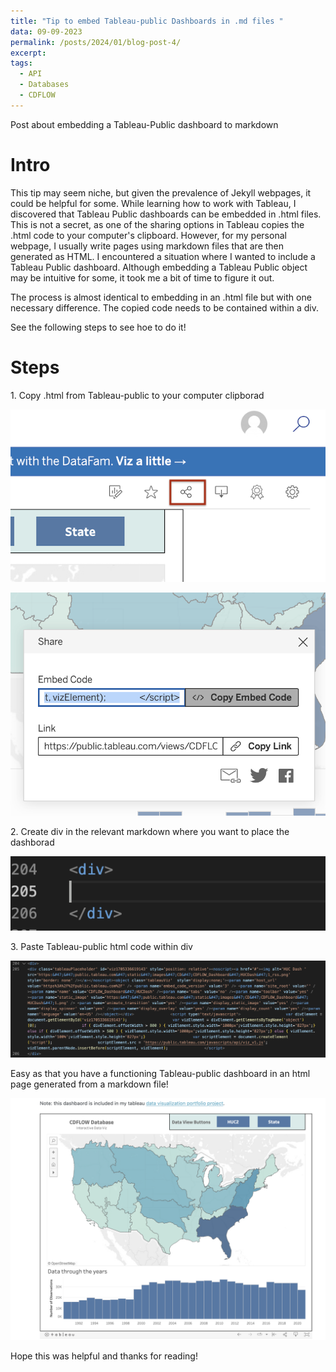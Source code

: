 ```yaml
---
title: "Tip to embed Tableau-public Dashboards in .md files "
data: 09-09-2023
permalink: /posts/2024/01/blog-post-4/
excerpt:
tags:
  - API
  - Databases
  - CDFLOW
---
```


Post about embedding a Tableau-Public dashboard to markdown

# Intro

This tip may seem niche, but given the prevalence of Jekyll webpages, it could be helpful for some. While learning how to work with Tableau, I discovered that Tableau Public dashboards can be embedded in .html files. This is not a secret, as one of the sharing options in Tableau copies the .html code to your computer's clipboard. However, for my personal webpage, I usually write pages using markdown files that are then generated as HTML. I encountered a situation where I wanted to include a Tableau Public dashboard. Although embedding a Tableau Public object may be intuitive for some, it took me a bit of time to figure it out.

The process is almost identical to embedding in an .html file but with one necessary difference. The copied code needs to be contained within a div.

See the following steps to see hoe to do it!

# Steps

1\. Copy .html from Tableau-public to your computer clipborad

![Alt Text](/images/Blog/embed_tableau/1.png)

![Alt Text](/images/Blog/embed_tableau/2.png)

2\. Create div in the relevant markdown where you want to place the dashborad

![Alt Text](/images/Blog/embed_tableau/3.png)

3\. Paste Tableau-public html code within div

![Alt Text](/images/Blog/embed_tableau/4.png)

Easy as that you have a functioning Tableau-public dashboard in an html page generated from a markdown file!

![Alt Text](/images/Blog/embed_tableau/5.png)

Hope this was helpful and thanks for reading!
